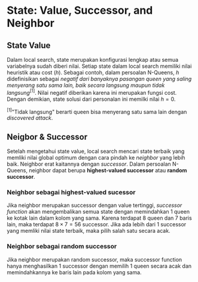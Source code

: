 # State: Value, Successor, and Neighbor

## State Value
Dalam local search, state merupakan konfigurasi lengkap atau semua variabelnya sudah diberi nilai. Setiap state dalam local search memiliki nilai heuristik atau cost ($h$). Sebagai contoh, dalam persoalan N-Queens, $h$ didefinisikan sebagai *negatif dari banyaknya pasangan queen yang saling menyerang satu sama lain, baik secara langsung maupun tidak langsung*<sup>[1]</sup>. Nilai negatif diberikan karena ini merupakan fungsi cost. Dengan demikian, state solusi dari personalan ini memilki nilai $h = 0$.

<sup>[1]</sup>"Tidak langsung" berarti queen bisa menyerang satu sama lain dengan *discovered attack*.

## Neigbor & Successor
Setelah mengetahui state value, local search mencari state terbaik yang memliki nilai global optimum dengan cara pindah ke *neighbor* yang lebih baik. Neighbor erat kaitannya dengan *successor*. Dalam persoalan N-Queens, neighbor dapat berupa **highest-valued successor** atau **random successor**.

### Neighbor sebagai highest-valued sucessor
Jika neighbor merupakan successor dengan value tertinggi, *successor function* akan mengembalikan semua state dengan memindahkan 1 queen ke kotak lain dalam kolom yang sama. Karena terdapat $8$ queen dan $7$ baris lain, maka terdapat $8 \times 7 = 56$ successor. Jika ada lebih dari 1 successor yang memliki nilai state terbaik, maka pilih salah satu secara acak.

### Neighbor sebagai random successor
Jika neighbor merupakan random successor, maka successor function hanya menghasilkan 1 successor dengan memilih 1 queen secara acak dan memindahkannya ke baris lain pada kolom yang sama.